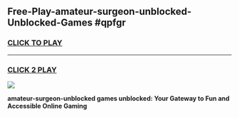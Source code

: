 
## Free-Play-amateur-surgeon-unblocked-Unblocked-Games #qpfgr
<h3>
<a href="https://news.freeplayer.one?title=amateur-surgeon-unblocked&ref=8M">CLICK TO PLAY</a></h3>
<hr>

<h3>
<a href="https://news.freeplayer.one?title=amateur-surgeon-unblocked&ref=8M">CLICK 2 PLAY</a>
  
</h3>

<a href="https://news.freeplayer.one?title=amateur-surgeon-unblocked&ref=8M"><img src="https://clearcache.store/games.png"></a>


**amateur-surgeon-unblocked games unblocked: Your Gateway to Fun and Accessible Online Gaming**
